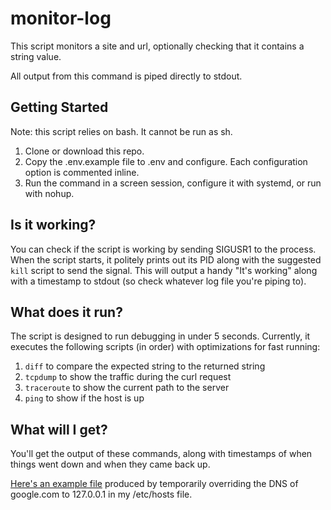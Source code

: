 # monitor-log

This script monitors a site and url, optionally checking that it contains a string value.

All output from this command is piped directly to stdout.

## Getting Started
Note: this script relies on bash. It cannot be run as sh.

1. Clone or download this repo.
1. Copy the .env.example file to .env and configure. Each configuration option is commented inline.
1. Run the command in a screen session, configure it with systemd, or run with nohup.

## Is it working?
You can check if the script is working by sending SIGUSR1 to the process. When the script starts, it politely prints out its PID along with the suggested `kill` script to send the signal. This will output a handy "It's working" along with a timestamp to stdout (so check whatever log file you're piping to).

## What does it run?
The script is designed to run debugging in under 5 seconds. Currently, it executes the following scripts (in order) with optimizations for fast running:

1. `diff` to compare the expected string to the returned string
1. `tcpdump` to show the traffic during the curl request
1. `traceroute` to show the current path to the server
1. `ping` to show if the host is up

## What will I get?
You'll get the output of these commands, along with timestamps of when things went down and when they came back up.

[Here's an example file](sample-output.txt) produced by temporarily overriding the DNS of google.com to 127.0.0.1 in my /etc/hosts file.

